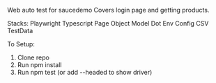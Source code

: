 Web auto test for saucedemo
Covers login page and getting products.

Stacks:
Playwright
Typescript
Page Object Model
Dot Env
Config
CSV TestData

To Setup:
1. Clone repo
2. Run npm install
3. Run npm test (or add --headed to show driver)
